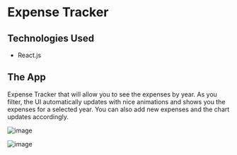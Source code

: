 # Expense Tracker

## Technologies Used
* React.js

## The App

Expense Tracker that will allow you to see the expenses by year. As you filter, the UI automatically updates with nice animations and shows you the expenses for a selected year. You can also add new expenses and the chart updates accordingly.

![image](https://github.com/younnes-chebli/expense-tracker/assets/106768273/81e0bb76-7087-430a-aeef-5202e2cf1ab0)

![image](https://github.com/younnes-chebli/expense-tracker/assets/106768273/27c8e964-dcc5-462f-9977-12b71830587c)

